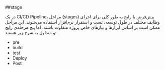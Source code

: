 ##stage

در یک CI/CD Pipeline، مراحل (stages) پیش‌فرض یا رایج به طور کلی برای اجرای وظایف مختلف در طول توسعه، تست و استقرار نرم‌افزار استفاده می‌شوند. این مراحل ممکن است بر اساس ابزارها و نیازهای خاص پروژه متفاوت باشند، اما پنج مرحله‌ی رایج و متداول به شرح زیر هستند:

- pre
- build
- test
- Deploy
- Post

